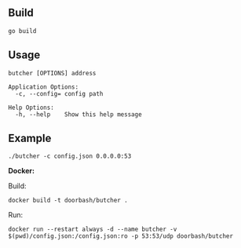 ## Build
```
go build
```

## Usage
```
butcher [OPTIONS] address

Application Options:
  -c, --config= config path

Help Options:
  -h, --help    Show this help message
```

## Example
```
./butcher -c config.json 0.0.0.0:53
```

**Docker:**

Build:
```
docker build -t doorbash/butcher .
```
Run:
```
docker run --restart always -d --name butcher -v $(pwd)/config.json:/config.json:ro -p 53:53/udp doorbash/butcher
```